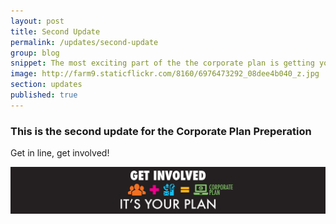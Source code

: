 ```yaml
---
layout: post
title: Second Update
permalink: /updates/second-update
group: blog
snippet: The most exciting part of the the corporate plan is getting your feedback.
image: http://farm9.staticflickr.com/8160/6976473292_08dee4b040_z.jpg
section: updates
published: true
---
```


### This is the second update for the Corporate Plan Preperation

Get in line, get involved!

![ALT](./../../img/irl-terrain-1.jpg)